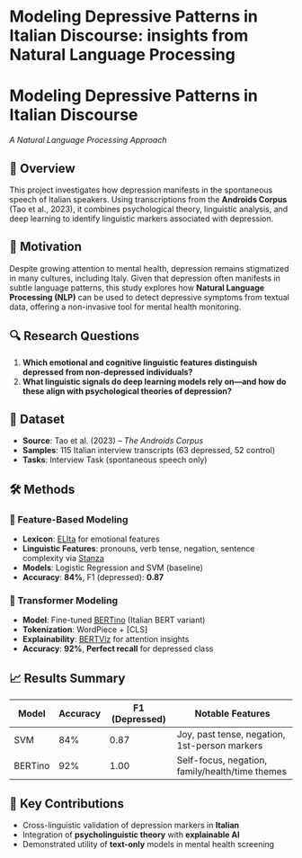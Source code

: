 # Modeling Depressive Patterns in Italian Discourse: insights from Natural Language Processing

# Modeling Depressive Patterns in Italian Discourse  
*A Natural Language Processing Approach*

## 📘 Overview

This project investigates how depression manifests in the spontaneous speech of Italian speakers. Using transcriptions from the **Androids Corpus** (Tao et al., 2023), it combines psychological theory, linguistic analysis, and deep learning to identify linguistic markers associated with depression.

## 🧠 Motivation

Despite growing attention to mental health, depression remains stigmatized in many cultures, including Italy. Given that depression often manifests in subtle language patterns, this study explores how **Natural Language Processing (NLP)** can be used to detect depressive symptoms from textual data, offering a non-invasive tool for mental health monitoring.

## 🔍 Research Questions

1. **Which emotional and cognitive linguistic features distinguish depressed from non-depressed individuals?**  
2. **What linguistic signals do deep learning models rely on—and how do these align with psychological theories of depression?**

## 📂 Dataset

- **Source**: Tao et al. (2023) – *The Androids Corpus*
- **Samples**: 115 Italian interview transcripts (63 depressed, 52 control)
- **Tasks**: Interview Task (spontaneous speech only)

## 🛠 Methods

### 🔧 Feature-Based Modeling
- **Lexicon**: [ELIta](https://github.com/edipalm/EliTa) for emotional features
- **Linguistic Features**: pronouns, verb tense, negation, sentence complexity via [Stanza](https://stanfordnlp.github.io/stanza/)
- **Models**: Logistic Regression and SVM (baseline)
- **Accuracy**: **84%**, F1 (depressed): **0.87**

### 🤖 Transformer Modeling
- **Model**: Fine-tuned [BERTino](https://huggingface.co/Musixmatch/umberto-commoncrawl-cased-v1) (Italian BERT variant)
- **Tokenization**: WordPiece + [CLS]
- **Explainability**: [BERTViz](https://github.com/jessevig/bertviz) for attention insights
- **Accuracy**: **92%**, **Perfect recall** for depressed class

## 📈 Results Summary

| Model     | Accuracy | F1 (Depressed) | Notable Features |
|-----------|----------|----------------|------------------|
| SVM       | 84%      | 0.87           | Joy, past tense, negation, 1st-person markers |
| BERTino   | 92%      | 1.00           | Self-focus, negation, family/health/time themes |

## 🧩 Key Contributions

- Cross-linguistic validation of depression markers in **Italian**
- Integration of **psycholinguistic theory** with **explainable AI**
- Demonstrated utility of **text-only** models in mental health screening

